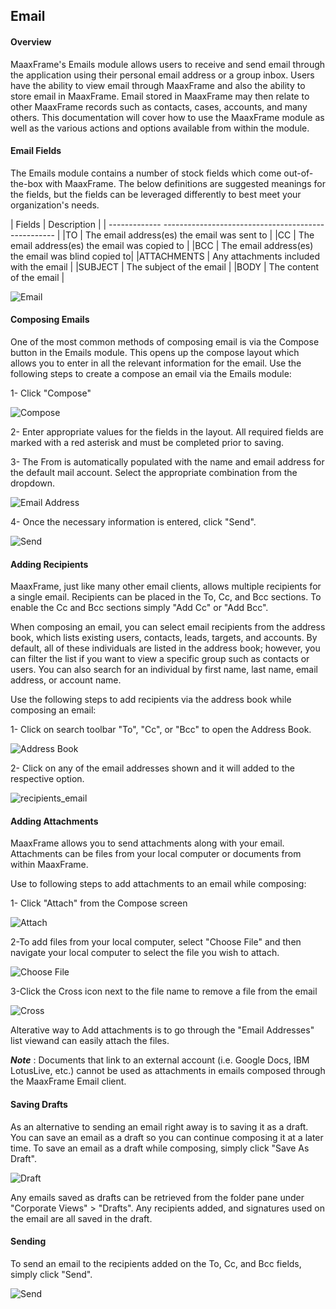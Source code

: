 ## Email

#### Overview

MaaxFrame's Emails module allows users to receive and send email through the application using their personal email address or a group inbox. Users have the ability to view email through MaaxFrame and also the ability to store email in MaaxFrame. Email stored in MaaxFrame may then relate to other MaaxFrame records such as contacts, cases, accounts, and many others. This documentation will cover how to use the MaaxFrame module as well as the various actions and options available from within the module.

#### Email Fields

The Emails module contains a number of stock fields which come out-of-the-box with MaaxFrame. The below definitions are suggested meanings for the fields, but the fields can be leveraged differently to best meet your organization's needs.


| Fields       | Description                                        |
| ------------- --------------------------------------------------- |
|TO            | The email address(es) the email was sent to        |
|CC            | The email address(es) the email was copied to      |
|BCC           | The email address(es) the email was blind copied to|
|ATTACHMENTS   | Any attachments included with the email            |
|SUBJECT       | The subject of the email                           |
|BODY          | The content of the email                           |

![Email](/img/email1.png)

#### Composing Emails

One of the most common methods of composing email is via the Compose button in the Emails module. This opens up the compose layout which allows you to enter in all the relevant information for the email.
Use the following steps to create a compose an email via the Emails module:

1- Click "Compose"

![Compose](/img/compose.png)

2- Enter appropriate values for the fields in the layout. All required fields are marked with a red asterisk and must be completed prior to saving.

3- The From is automatically populated with the name and email address for the default mail account. Select the appropriate combination from the dropdown.

![Email Address](/img/email_address.png)

4- Once the necessary information is entered, click "Send".

![Send](/img/send.png)

#### Adding Recipients

MaaxFrame, just like many other email clients, allows multiple recipients for a single email. Recipients can be placed in the To, Cc, and Bcc sections. To enable the Cc and Bcc sections simply "Add Cc" or "Add Bcc".

When composing an email, you can select email recipients from the address book, which lists existing users, contacts, leads, targets, and accounts. By default, all of these individuals are listed in the address book; however, you can filter the list if you want to view a specific group such as contacts or users. You can also search for an individual by first name, last name, email address, or account name.

Use the following steps to add recipients via the address book while composing an email:

1- Click on search toolbar "To", "Cc", or "Bcc" to open the Address Book.

![Address Book](/img/address_book.png)

2- Click on any of the email addresses shown and it will added to the respective option.

![recipients_email](/img/recipients_email.png)

#### Adding Attachments

MaaxFrame allows you to send attachments along with your email. Attachments can be files from your local computer or documents from within MaaxFrame.

Use to following steps to add attachments to an email while composing:

1- Click "Attach" from the Compose screen

![Attach](/img/attach.png)

2-To add files from your local computer, select "Choose File" and then navigate your local computer to select the file you wish to attach.

![Choose File](/img/choose.png)

3-Click the Cross icon next to the file name to remove a file from the email

![Cross](/img/cross.png)

Alterative way to Add attachments is to go through the "Email Addresses" list viewand can easily attach the files.

***Note*** : Documents that link to an external account (i.e. Google Docs, IBM LotusLive, etc.) cannot be used as attachments in emails composed through the MaaxFrame Email client.

#### Saving Drafts

As an alternative to sending an email right away is to saving it as a draft. You can save an email as a draft so you can continue composing it at a later time. To save an email as a draft while composing, simply click "Save As Draft".

![Draft](/img/draft.png)

Any emails saved as drafts can be retrieved from the folder pane under "Corporate Views" > "Drafts". Any recipients added, and signatures used on the email are all saved in the draft.

#### Sending

To send an email to the recipients added on the To, Cc, and Bcc fields, simply click "Send".

![Send](/img/send.png)
